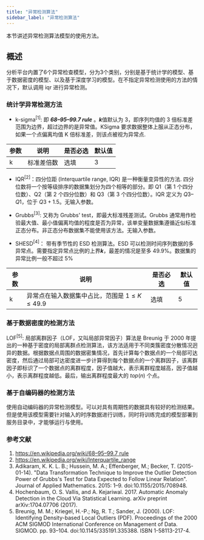```yaml
---
title: "异常检测算法"
sidebar_label: "异常检测算法"
---
```


本节讲述异常检测算法模型的使用方法。

## 概述
分析平台内置了6个异常检查模型，分为3个类别，分别是基于统计学的模型、基于数据密度的模型、以及基于深度学习的模型。在不指定异常检测使用的方法的情况下，默认调用 iqr 进行异常检测。


### 统计学异常检测方法

- k-sigma<sup>[1]</sup>: 即 ***68–95–99.7 rule*** 。***k***值默认为 3，即序列均值的 3 倍标准差范围为边界，超过边界的是异常值。KSigma 要求数据整体上服从正态分布，如果一个点偏离均值 K 倍标准差，则该点被视为异常点.
  
|参数|说明|是否必选|默认值|
|---|---|---|---|
|k|标准差倍数|选填|3|


- IQR<sup>[2]</sup>：四分位距 (Interquartile range, IQR) 是一种衡量变异性的方法. 四分位数将一个按等级排序的数据集划分为四个相等的部分。即 Q1（第 1 个四分位数）、Q2（第 2 个四分位数）和 Q3（第 3 个四分位数）。IQR 定义为 $Q3–Q1$，位于 $Q3+1.5$。无输入参数。

- Grubbs<sup>[3]</sup>: 又称为 Grubbs' test，即最大标准残差测试。Grubbs 通常用作检验最大值、最小值偏离均值的程度是否为异常，该单变量数据集遵循近似标准正态分布。非正态分布数据集不能使用该方法。无输入参数。

- SHESD<sup>[4]</sup>： 带有季节性的 ESD 检测算法。ESD 可以检测时间序列数据的多异常点。需要指定异常点比例的上界***k***，最差的情况是至多 49.9%。数据集的异常比例一般不超过 5%
  
|参数|说明|是否必选|默认值|
|---|---|---|---|
|k|异常点在输入数据集中占比，范围是 $1\le K \le 49.9$ |选填|5|


### 基于数据密度的检测方法
LOF<sup>[5]</sup>: 局部离群因子（LOF，又叫局部异常因子）算法是 Breunig 于 2000 年提出的一种基于密度的局部离群点检测算法，该方法适用于不同类簇密度分散情况迥异的数据。根据数据点周围的数据密集情况，首先计算每个数据点的一个局部可达密度，然后通过局部可达密度进一步计算得到每个数据点的一个离群因子，该离群因子即标识了一个数据点的离群程度，因子值越大，表示离群程度越高，因子值越小，表示离群程度越低。最后，输出离群程度最大的 $top(n)$ 个点。


### 基于自编码器的检测方法
使用自动编码器的异常检测模型。可以对具有周期性的数据具有较好的检测结果。但是使用该模型需要针对输入的时序数据进行训练，同时将训练完成的模型部署到服务目录中，才能够运行与使用。


### 参考文献
1. [https://en.wikipedia.org/wiki/68–95–99.7 rule](https://en.wikipedia.org/wiki/68%E2%80%9395%E2%80%9399.7_rule)
2. https://en.wikipedia.org/wiki/Interquartile_range
3. Adikaram, K. K. L. B.; Hussein, M. A.; Effenberger, M.; Becker, T. (2015-01-14). "Data Transformation Technique to Improve the Outlier Detection Power of Grubbs's Test for Data Expected to Follow Linear Relation". Journal of Applied Mathematics. 2015: 1–9. doi:10.1155/2015/708948.
4. Hochenbaum, O. S. Vallis, and A. Kejariwal. 2017. Automatic Anomaly Detection in the Cloud Via Statistical Learning. arXiv preprint arXiv:1704.07706 (2017).
5. Breunig, M. M.; Kriegel, H.-P.; Ng, R. T.; Sander, J. (2000). LOF: Identifying Density-based Local Outliers (PDF). Proceedings of the 2000 ACM SIGMOD International Conference on Management of Data. SIGMOD. pp. 93–104. doi:10.1145/335191.335388. ISBN 1-58113-217-4.

